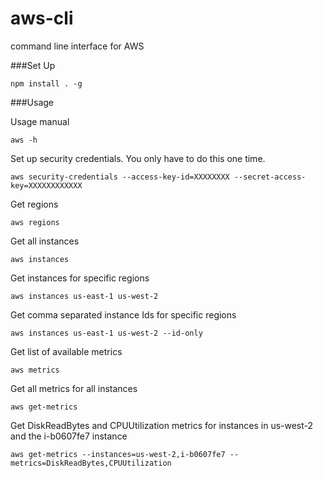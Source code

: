 aws-cli
=======

command line interface for AWS


###Set Up
```
npm install . -g
```

###Usage

Usage manual
```
aws -h
```

Set up security credentials.  You only have to do this one time.
```
aws security-credentials --access-key-id=XXXXXXXX --secret-access-key=XXXXXXXXXXXX
```

Get regions
```
aws regions
```

Get all instances
```
aws instances
```

Get instances for specific regions
```
aws instances us-east-1 us-west-2
```

Get comma separated instance Ids for specific regions
```
aws instances us-east-1 us-west-2 --id-only
```

Get list of available metrics
```
aws metrics
```

Get all metrics for all instances
```
aws get-metrics
```

Get DiskReadBytes and CPUUtilization metrics for instances in us-west-2 and the i-b0607fe7 instance
```
aws get-metrics --instances=us-west-2,i-b0607fe7 --metrics=DiskReadBytes,CPUUtilization
```
